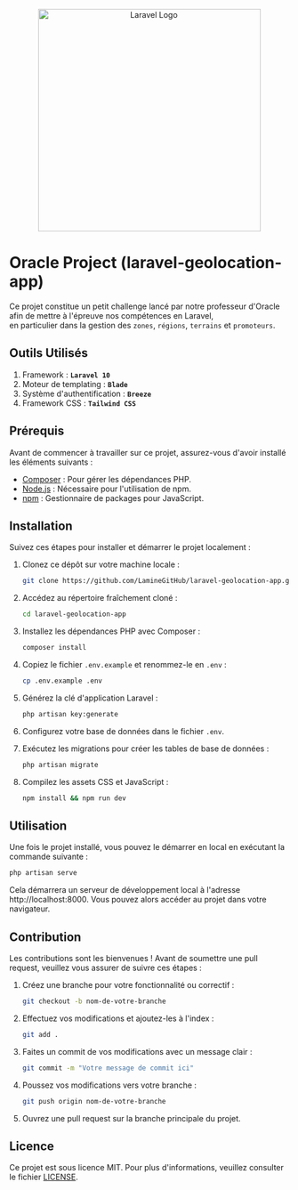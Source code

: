 <p align="center"><a href="https://laravel.com" target="_blank"><img src="https://raw.githubusercontent.com/laravel/art/master/logo-lockup/5%20SVG/2%20CMYK/1%20Full%20Color/laravel-logolockup-cmyk-red.svg" width="400" alt="Laravel Logo"></a></p>


# Oracle Project (laravel-geolocation-app)

Ce projet constitue un petit challenge lancé par notre professeur d'Oracle afin de mettre à l'épreuve nos 
compétences en Laravel,  
en particulier dans la gestion des `zones`, `régions`, `terrains` et `promoteurs`.

## Outils Utilisés

1. Framework : **`Laravel 10`**
2. Moteur de templating : **`Blade`**
3. Système d'authentification : **`Breeze`**
4. Framework CSS : **`Tailwind CSS`**

## Prérequis

Avant de commencer à travailler sur ce projet, assurez-vous d'avoir installé les éléments suivants :

- [Composer](https://getcomposer.org/) : Pour gérer les dépendances PHP.
- [Node.js](https://nodejs.org/) : Nécessaire pour l'utilisation de npm.
- [npm](https://www.npmjs.com/) : Gestionnaire de packages pour JavaScript.

## Installation

Suivez ces étapes pour installer et démarrer le projet localement :

1. Clonez ce dépôt sur votre machine locale :

    ```bash
    git clone https://github.com/LamineGitHub/laravel-geolocation-app.git
    ```

2. Accédez au répertoire fraîchement cloné :

    ```bash
    cd laravel-geolocation-app
    ```

3. Installez les dépendances PHP avec Composer :

    ```bash
    composer install
    ```

4. Copiez le fichier `.env.example` et renommez-le en `.env` :

    ```bash
    cp .env.example .env
    ```

5. Générez la clé d'application Laravel :

    ```bash
    php artisan key:generate
    ```

6. Configurez votre base de données dans le fichier `.env`.

7. Exécutez les migrations pour créer les tables de base de données :

    ```bash
    php artisan migrate
    ```

8. Compilez les assets CSS et JavaScript :

    ```bash
    npm install && npm run dev
    ```

## Utilisation

Une fois le projet installé, vous pouvez le démarrer en local en exécutant la commande suivante :

```bash
php artisan serve
```

Cela démarrera un serveur de développement local à l'adresse http://localhost:8000. Vous pouvez alors accéder au projet dans votre navigateur.

## Contribution
Les contributions sont les bienvenues ! Avant de soumettre une pull request, veuillez vous assurer de suivre ces étapes :

1. Créez une branche pour votre fonctionnalité ou correctif :
    ```bash
    git checkout -b nom-de-votre-branche
    ```

2. Effectuez vos modifications et ajoutez-les à l'index :
    ```bash
    git add .
    ```

3. Faites un commit de vos modifications avec un message clair :
    ```bash
    git commit -m "Votre message de commit ici"
    ```

4. Poussez vos modifications vers votre branche :
    ```bash
    git push origin nom-de-votre-branche
    ```
   
5. Ouvrez une pull request sur la branche principale du projet.

## Licence

Ce projet est sous licence MIT. Pour plus d'informations, veuillez consulter le fichier [LICENSE](LICENSE).
